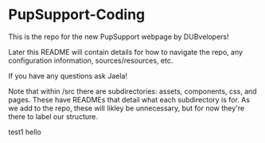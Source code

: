 # PupSupport-Coding

This is the repo for the new PupSupport webpage by DUBvelopers!

Later this README will contain details for how to navigate the repo,
any configuration information, sources/resources, etc.

If you have any questions ask Jaela!

Note that within /src there are subdirectories: assets, components, css, and pages. These have READMEs that detail what each subdirectory is for. As we add to the repo, these will likley be unnecessary, but for now they're there to label our structure.

test1
hello
